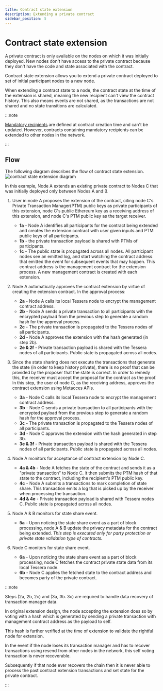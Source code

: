 ```yaml
---
title: Contract state extension
description: Extending a private contract
sidebar_position: 5
---
```


# Contract state extension

A private contract is only available on the nodes on which it was initially deployed. New nodes don't have access to the private contract because they don't have the code and state associated with the contract.

Contract state extension allows you to extend a private contract deployed to set of initial participant nodes to a new node.

When extending a contract state to a node, the contract state at the time of the extension is shared, meaning the new recipient can't view the contract history. This also means events are not shared, as the transactions are not shared and no state transitions are calculated.

:::note

[Mandatory recipients](privacy-enhancements.md#mandatory-party-protection) are defined at contract creation time and can't be updated. However, contracts containing mandatory recipients can be extended to other nodes in the network.

:::

## Flow

The following diagram describes the flow of contract state extension. ![contract state extension diagram](../../images/ContractStateExtension.png)

In this example, Node A extends an existing private contract to Nodes C that was initially deployed only between Nodes A and B.

1. User in node A proposes the extension of the contract, citing node C's Private Transaction Manager(PTM) public keys as private participants of this extension, node C's public Ethereum key as a receiving address of this extension, and node C's PTM public key as the target receiver.

   - **1a** - Node A identifies all participants for the contract being extended and creates the extension contract with user given inputs and PTM public keys of all participants.
   - **1b** - the private transaction payload is shared with PTMs of participants.
   - **1c** - The public state is propagated across all nodes. All participant nodes see an emitted log, and start watching the contract address that emitted the event for subsequent events that may happen. This contract address is the management contract for the extension process. A new management contract is created with each extension.

2. Node A automatically approves the contract extension by virtue of creating the extension contract. In the approval process:

   - **2a** - Node A calls its local Tessera node to encrypt the management contract address.
   - **2b** - Node A sends a private transaction to all participants with the encrypted payload from the previous step to generate a random hash for the approval process.
   - **2c** - The private transaction is propagated to the Tessera nodes of all participants.
   - **2d** - Node A approves the extension with the hash generated (in step 2b).
   - **2e & 2f** - Private transaction payload is shared with the Tessera nodes of all participants. Public state is propagated across all nodes.

3. Since the state sharing does not execute the transactions that generate the state (in order to keep history private), there is no proof that can be provided by the proposer that the state is correct. In order to remedy this, the receiver must accept the proposal for the contract as the proof. In this step, the user of node C, as the receiving address, approves the contract extension using Metacces APIs.

   - **3a** - Node C calls its local Tessera node to encrypt the management contract address.
   - **3b** - Node C sends a private transaction to all participants with the encrypted payload from the previous step to generate a random hash for the approval process.
   - **3c** - The private transaction is propagated to the Tessera nodes of all participants.
   - **3d** - Node C approves the extension with the hash generated in step 3b.
   - **3e & 3f** - Private transaction payload is shared with the Tessera nodes of all participants. Public state is propagated across all nodes.

4. Node A monitors for acceptance of contract extension by Node C.

   - **4a & 4b** - Node A fetches the state of the contract and sends it as a "private transaction" to Node C. It then submits the PTM hash of that state to the contract, including the recipient's PTM public key.
   - **4c** - Node A submits a transactions to mark completion of state share. This transaction emits a log that is picked up by the receiver when processing the transaction.
   - **4d & 4e** - Private transaction payload is shared with Tessera nodes C. Public state is propagated across all nodes.

5. Node A & B monitors for state share event.

   - **5a** - Upon noticing the state share event as a part of block processing, node A & B update the privacy metadata for the contract being extended. _This step is executed only for party protection or private state validation type of contracts._

6. Node C monitors for state share event.

   - **6a** - Upon noticing the state share event as a part of block processing, node C fetches the contract private state data from its local Tessera node.
   - **6b** - Node C applies the fetched state to the contract address and becomes party of the private contract.

:::note

Steps (2a, 2b, 2c) and (3a, 3b. 3c) are required to handle data recovery of transaction manager data.

In original extension design, the node accepting the extension does so by voting with a hash which is generated by sending a private transaction with management contract address as the payload to self.

This hash is further verified at the time of extension to validate the rightful node for extension.

In the event if the node loses its transaction manager and has to recover transactions using resend from other nodes in the network, this self voting transaction is never recoverable.

Subsequently if that node ever recovers the chain then it is never able to process the past contract extension transactions and set state for the private contract.

:::
